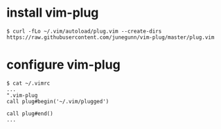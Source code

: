 # install vim-plug
```
$ curl -fLo ~/.vim/autoload/plug.vim --create-dirs https://raw.githubusercontent.com/junegunn/vim-plug/master/plug.vim
```

# configure vim-plug
```
$ cat ~/.vimrc
...
".vim-plug
call plug#begin('~/.vim/plugged')

call plug#end()
...
```
